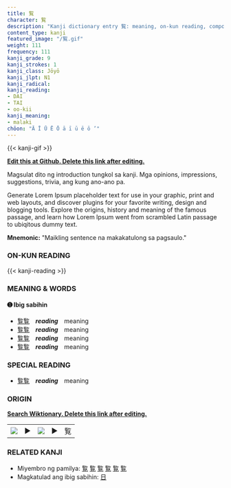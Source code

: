 ```yaml
---
title: 覧
character: 覧
description: "Kanji dictionary entry 覧: meaning, on-kun reading, compounds, origin, related kanji"
content_type: kanji
featured_image: "/覧.gif"
weight: 111
frequency: 111
kanji_grade: 9
kanji_strokes: 1
kanji_class: Jōyō
kanji_jlpt: N1
kanji_radical: 
kanji_reading: 
- DAI
- TAI
- oo-kii
kanji_meaning:
- malaki
chōon: "Ā Ī Ū Ē Ō ā ī ū ē ō ’"
---
```

[//]: # (Don't edit the line below. Kanji animated GIF code is automatically generated.)
{{< kanji-gif >}}

[//]: # (Edit below this line.)

**[Edit this at Github. Delete this link after editing.](https://github.com/tim0g/tim/tree/main/content/kanji/覧/index.md)**

Magsulat dito ng introduction tungkol sa kanji. Mga opinions, impressions, suggestions, trivia, ang kung ano-ano pa.

Generate Lorem Ipsum placeholder text for use in your graphic, print and web layouts, and discover plugins for your favorite writing, design and blogging tools. Explore the origins, history and meaning of the famous passage, and learn how Lorem Ipsum went from scrambled Latin passage to ubiqitous dummy text.
 
**Mnemonic:** "Maikling sentence na makakatulong sa pagsaulo."

### ON-KUN READING

[//]: # (Don't edit the line below. ON-KUN READING code is automatically generated.)
{{< kanji-reading >}}

### MEANING & WORDS

#### ➊ **Ibig sabihin**
  - [覧](../覧)[覧](../覧)　***reading***　meaning
  - [覧](../覧)[覧](../覧)　***reading***　meaning
  - [覧](../覧)[覧](../覧)　***reading***　meaning
  - [覧](../覧)[覧](../覧)　***reading***　meaning

### SPECIAL READING
  - [覧](../覧)[覧](../覧)　***reading***　meaning

### ORIGIN

**[Search Wiktionary. Delete this link after editing.](https://wiktionary.org/wiki/覧)**
<table class="kanji-table"><tr><td>
<img src="60px-覧-bronze.svg.png">
</td><td>▶</td><td>
<img src="60px-覧-oracle.svg.png">
</td><td>▶</td>
<td class="kanji-origin">覧</td>
</tr></table>

### RELATED KANJI
- Miyembro ng pamilya: [覧](../覧) [覧](../覧) [覧](../覧) [覧](../覧) [覧](../覧) [覧](../覧)
- Magkatulad ang ibig sabihin: [日](../日)
